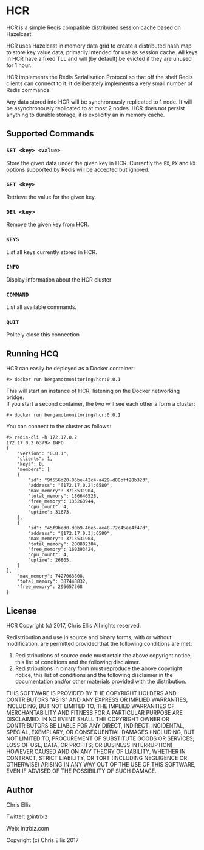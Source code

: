# HCR

HCR is a simple Redis compatible distributed session cache based on Hazelcast.

HCR uses Hazelcast in memory data grid to create a distributed hash map to store 
key value data, primarily intended for use as session cache.  All keys in HCR 
have a fixed TLL and will (by default) be evicted if they are unused for 1 hour.

HCR implements the Redis Serialisation Protocol so that off the shelf Redis 
clients can connect to it. It deliberately implements a very small number of 
Redis commands.

Any data stored into HCR will be synchronously replicated to 1 node.  It will be 
asynchronously replicated to at most 2 nodes.  HCR does not persist anything to 
durable storage, it is explicitly an in memory cache.

## Supported Commands

### `SET <key> <value>`

Store the given data under the given key in HCR.  Currently the `EX`, `PX` and 
`NX` options supported by Redis will be accepted but ignored.

### `GET <key>`

Retrieve the value for the given key.

### `DEl <key>`

Remove the given key from HCR.

### `KEYS`

List all keys currently stored in HCR.

### `INFO`

Display information about the HCR cluster

### `COMMAND`

List all available commands.

### `QUIT`

Politely close this connection

## Running HCQ

HCR can easily be deployed as a Docker container:

    #> docker run bergamotmonitoring/hcr:0.0.1

This will start an instance of HCR, listening on the Docker networking bridge.  
If you start a second container, the two will see each other a form a cluster:

    #> docker run bergamotmonitoring/hcr:0.0.1

You can connect to the cluster as follows:

    #> redis-cli -h 172.17.0.2
    172.17.0.2:6379> INFO
    {
        "version": "0.0.1",
        "clients": 1,
        "keys": 0,
        "members": [
        {
            "id": "9f556d20-86be-42c4-a429-d88bff28b323",
            "address": "[172.17.0.2]:6580",
            "max_memory": 3713531904,
            "total_memory": 186646528,
            "free_memory": 135263944,
            "cpu_count": 4,
            "uptime": 31673,
        },
        {
            "id": "45f9bed0-d0b9-46e5-ae48-72c45ae4f47d",
            "address": "[172.17.0.3]:6580",
            "max_memory": 3713531904,
            "total_memory": 200802304,
            "free_memory": 160393424,
            "cpu_count": 4,
            "uptime": 26805,
        }
    ],
        "max_memory": 7427063808,
        "total_memory": 387448832,
        "free_memory": 295657368
    }

## License

HCR
Copyright (c) 2017, Chris Ellis
All rights reserved.

Redistribution and use in source and binary forms, with or without
modification, are permitted provided that the following conditions are met: 

1. Redistributions of source code must retain the above copyright notice, this
   list of conditions and the following disclaimer. 
2. Redistributions in binary form must reproduce the above copyright notice,
   this list of conditions and the following disclaimer in the documentation
   and/or other materials provided with the distribution. 

THIS SOFTWARE IS PROVIDED BY THE COPYRIGHT HOLDERS AND CONTRIBUTORS "AS IS" AND
ANY EXPRESS OR IMPLIED WARRANTIES, INCLUDING, BUT NOT LIMITED TO, THE IMPLIED
WARRANTIES OF MERCHANTABILITY AND FITNESS FOR A PARTICULAR PURPOSE ARE
DISCLAIMED. IN NO EVENT SHALL THE COPYRIGHT OWNER OR CONTRIBUTORS BE LIABLE FOR
ANY DIRECT, INDIRECT, INCIDENTAL, SPECIAL, EXEMPLARY, OR CONSEQUENTIAL DAMAGES
(INCLUDING, BUT NOT LIMITED TO, PROCUREMENT OF SUBSTITUTE GOODS OR SERVICES;
LOSS OF USE, DATA, OR PROFITS; OR BUSINESS INTERRUPTION) HOWEVER CAUSED AND
ON ANY THEORY OF LIABILITY, WHETHER IN CONTRACT, STRICT LIABILITY, OR TORT
(INCLUDING NEGLIGENCE OR OTHERWISE) ARISING IN ANY WAY OUT OF THE USE OF THIS
SOFTWARE, EVEN IF ADVISED OF THE POSSIBILITY OF SUCH DAMAGE.


## Author

Chris Ellis

Twitter: @intrbiz

Web: intrbiz.com

Copyright (c) Chris Ellis 2017
